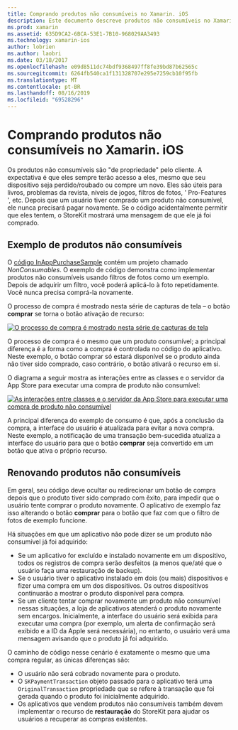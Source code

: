 ```yaml
---
title: Comprando produtos não consumíveis no Xamarin. iOS
description: Este documento descreve produtos não consumíveis no Xamarin. iOS, que são recursos adquiridos por um usuário que permanecem disponíveis indefinidamente, independentemente do dispositivo.
ms.prod: xamarin
ms.assetid: 635D9CA2-6BCA-53E1-7B10-968029AA3493
ms.technology: xamarin-ios
author: lobrien
ms.author: laobri
ms.date: 03/18/2017
ms.openlocfilehash: e09d8511dc74bdf9368497ff8fe39bd87b62565c
ms.sourcegitcommit: 6264fb540ca1f131328707e295e7259cb10f95fb
ms.translationtype: MT
ms.contentlocale: pt-BR
ms.lasthandoff: 08/16/2019
ms.locfileid: "69528296"
---
```

# <a name="purchasing-non-consumable-products-in-xamarinios"></a>Comprando produtos não consumíveis no Xamarin. iOS

Os produtos não consumíveis são "de propriedade" pelo cliente. A expectativa é que eles sempre terão acesso a eles, mesmo que seu dispositivo seja perdido/roubado ou compre um novo. Eles são úteis para livros, problemas da revista, níveis de jogos, filtros de fotos, ' Pro-Features ', etc. Depois que um usuário tiver comprado um produto não consumível, ele nunca precisará pagar novamente. Se o código acidentalmente permitir que eles tentem, o StoreKit mostrará uma mensagem de que ele já foi comprado.

## <a name="non-consumable-products-sample"></a>Exemplo de produtos não consumíveis

O [código InAppPurchaseSample](https://docs.microsoft.com/samples/xamarin/ios-samples/storekit) contém um projeto chamado *NonConsumables*. O exemplo de código demonstra como implementar produtos não consumíveis usando filtros de fotos como um exemplo. Depois de adquirir um filtro, você poderá aplicá-lo à foto repetidamente. Você nunca precisa comprá-la novamente.   
   
   
   
 O processo de compra é mostrado nesta série de capturas de tela – o botão **comprar** se torna o botão ativação de recurso:   
   
   
   
 [![](purchasing-non-consumable-products-images/image34.png "O processo de compra é mostrado nesta série de capturas de tela")](purchasing-non-consumable-products-images/image34.png#lightbox)   
   
   
   
 O processo de compra é o mesmo que um produto consumível; a principal diferença é a forma como a compra é controlada no código do aplicativo. Neste exemplo, o botão comprar só estará disponível se o produto ainda não tiver sido comprado, caso contrário, o botão ativará o recurso em si.   
   
   
   

O diagrama a seguir mostra as interações entre as classes e o servidor da App Store para executar uma compra de produto não consumível:   
   
   
   
 [![](purchasing-non-consumable-products-images/image35.png "As interações entre classes e o servidor da App Store para executar uma compra de produto não consumível")](purchasing-non-consumable-products-images/image35.png#lightbox)   
   
   
   
 A principal diferença do exemplo de consumo é que, após a conclusão da compra, a interface do usuário é atualizada para evitar a nova compra. Neste exemplo, a notificação de uma transação bem-sucedida atualiza a interface do usuário para que o botão **comprar** seja convertido em um botão que ativa o próprio recurso.

## <a name="re-purchasing-non-consumable-products"></a>Renovando produtos não consumíveis

Em geral, seu código deve ocultar ou redirecionar um botão de compra depois que o produto tiver sido comprado com êxito, para impedir que o usuário tente comprar o produto novamente. O aplicativo de exemplo faz isso alterando o botão **comprar** para o botão que faz com que o filtro de fotos de exemplo funcione.   
   
   
   
 Há situações em que um aplicativo não pode dizer se um produto não consumível já foi adquirido:

- Se um aplicativo for excluído e instalado novamente em um dispositivo, todos os registros de compra serão desfeitos (a menos que/até que o usuário faça uma restauração de backup). 
- Se o usuário tiver o aplicativo instalado em dois (ou mais) dispositivos e fizer uma compra em um dos dispositivos. Os outros dispositivos continuarão a mostrar o produto disponível para compra. 
- Se um cliente tentar comprar novamente um produto não consumível nessas situações, a loja de aplicativos atenderá o produto novamente sem encargos. Inicialmente, a interface do usuário será exibida para executar uma compra (por exemplo, um alerta de confirmação será exibido e a ID da Apple será necessária), no entanto, o usuário verá uma mensagem avisando que o produto já foi adquirido.  
   
   
   
 O caminho de código nesse cenário é exatamente o mesmo que uma compra regular, as únicas diferenças são:

- O usuário não será cobrado novamente para o produto.
- O `SKPaymentTransaction` objeto passado para o aplicativo terá uma `OriginalTransaction` propriedade que se refere à transação que foi gerada quando o produto foi inicialmente adquirido. 
- Os aplicativos que vendem produtos não consumíveis também devem implementar o recurso de **restauração** do StoreKit para ajudar os usuários a recuperar as compras existentes. 
